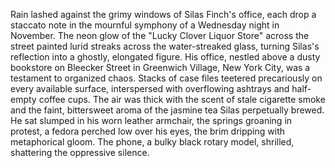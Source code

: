 Rain lashed against the grimy windows of Silas Finch's office, each drop a staccato note in the mournful symphony of a Wednesday night in November.  The neon glow of the "Lucky Clover Liquor Store" across the street painted lurid streaks across the water-streaked glass, turning Silas's reflection into a ghostly, elongated figure.  His office, nestled above a dusty bookstore on Bleecker Street in Greenwich Village, New York City, was a testament to organized chaos.  Stacks of case files teetered precariously on every available surface, interspersed with overflowing ashtrays and half-empty coffee cups.  The air was thick with the scent of stale cigarette smoke and the faint, bittersweet aroma of the jasmine tea Silas perpetually brewed. He sat slumped in his worn leather armchair, the springs groaning in protest, a fedora perched low over his eyes, the brim dripping with metaphorical gloom.  The phone, a bulky black rotary model, shrilled, shattering the oppressive silence.
